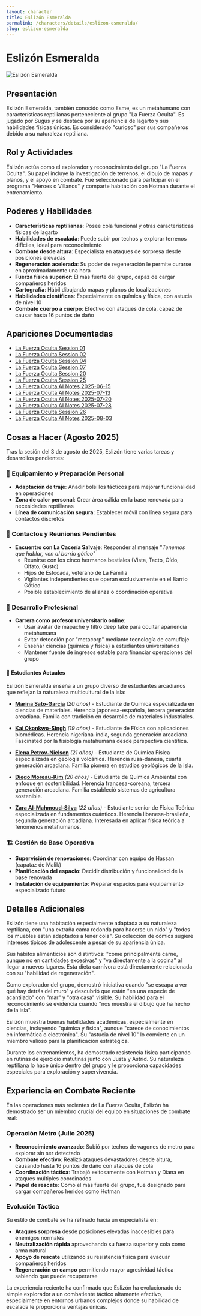 ```yaml
---
layout: character
title: Eslizón Esmeralda
permalink: /characters/details/eslizon-esmeralda/
slug: eslizon-esmeralda
---
```


# Eslizón Esmeralda

<div class="character-photo">
  <img src="{{ site.baseurl }}/assets/img/characters/Eslizon%20Esmeralda.png" alt="Eslizón Esmeralda" />
</div>

## Presentación
Eslizón Esmeralda, también conocido como Esme, es un metahumano con características reptilianas perteneciente al grupo "La Fuerza Oculta". Es jugado por Sugus y se destaca por su apariencia de lagarto y sus habilidades físicas únicas. Es considerado "curioso" por sus compañeros debido a su naturaleza reptiliana.

## Rol y Actividades
Eslizón actúa como el explorador y reconocimiento del grupo "La Fuerza Oculta". Su papel incluye la investigación de terrenos, el dibujo de mapas y planos, y el apoyo en combate. Fue seleccionado para participar en el programa "Héroes o Villanos" y comparte habitación con Hotman durante el entrenamiento.

## Poderes y Habilidades
- **Características reptilianas**: Posee cola funcional y otras características físicas de lagarto
- **Habilidades de escalada**: Puede subir por techos y explorar terrenos difíciles, ideal para reconocimiento
- **Combate desde altura**: Especialista en ataques de sorpresa desde posiciones elevadas
- **Regeneración acelerada**: Su poder de regeneración le permite curarse en aproximadamente una hora
- **Fuerza física superior**: El más fuerte del grupo, capaz de cargar compañeros heridos
- **Cartografía**: Hábil dibujando mapas y planos de localizaciones
- **Habilidades científicas**: Especialmente en química y física, con astucia de nivel 10
- **Combate cuerpo a cuerpo**: Efectivo con ataques de cola, capaz de causar hasta 16 puntos de daño

## Apariciones Documentadas
- [La Fuerza Oculta Session 01](../../campaigns/la-fuerza-oculta/manual-notes/session-01.md)
- [La Fuerza Oculta Session 02](../../campaigns/la-fuerza-oculta/manual-notes/session-02.md)
- [La Fuerza Oculta Session 04](../../campaigns/la-fuerza-oculta/manual-notes/session-04.md)
- [La Fuerza Oculta Session 07](../../campaigns/la-fuerza-oculta/manual-notes/session-07.md)
- [La Fuerza Oculta Session 20](../../campaigns/la-fuerza-oculta/manual-notes/session-20.md)
- [La Fuerza Oculta Session 25](../../campaigns/la-fuerza-oculta/manual-notes/session-25.md)
- [La Fuerza Oculta AI Notes 2025-06-15](../../campaigns/la-fuerza-oculta/ai-notes/2025-06-15-gemini-notes.md)
- [La Fuerza Oculta AI Notes 2025-07-13](../../campaigns/la-fuerza-oculta/ai-notes/2025-07-13-gemini-notes.md)
- [La Fuerza Oculta AI Notes 2025-07-20](../../campaigns/la-fuerza-oculta/ai-notes/2025-07-20-gemini-notes.md)
- [La Fuerza Oculta AI Notes 2025-07-28](../../campaigns/la-fuerza-oculta/ai-notes/2025-07-28-gemini-notes.md)
- [La Fuerza Oculta Session 26](../../campaigns/la-fuerza-oculta/manual-notes/session-26-2025-08-03.md)
- [La Fuerza Oculta AI Notes 2025-08-03](../../campaigns/la-fuerza-oculta/ai-notes/2025-08-03-gemini-notes.md)

## Cosas a Hacer (Agosto 2025)

Tras la sesión del 3 de agosto de 2025, Eslizón tiene varias tareas y desarrollos pendientes:

### **🦎 Equipamiento y Preparación Personal**
- **Adaptación de traje**: Añadir bolsillos tácticos para mejorar funcionalidad en operaciones
- **Zona de calor personal**: Crear área cálida en la base renovada para necesidades reptilianas
- **Línea de comunicación segura**: Establecer móvil con línea segura para contactos discretos

### **👥 Contactos y Reuniones Pendientes**
- **Encuentro con La Cacería Salvaje**: Responder al mensaje "*Tenemos que hablar, ven al barrio gótico*"
  - Reunirse con los cinco hermanos bestiales (Vista, Tacto, Oído, Olfato, Gusto)
  - Hijos de Estocada, veterano de La Familia
  - Vigilantes independientes que operan exclusivamente en el Barrio Gótico
  - Posible establecimiento de alianza o coordinación operativa

### **💼 Desarrollo Profesional**
- **Carrera como profesor universitario online**: 
  - Usar avatar de mapache y filtro deep fake para ocultar apariencia metahumana
  - Evitar detección por "metacorp" mediante tecnología de camuflaje
  - Enseñar ciencias (química y física) a estudiantes universitarios
  - Mantener fuente de ingresos estable para financiar operaciones del grupo

#### **👥 Estudiantes Actuales**
Eslizón Esmeralda enseña a un grupo diverso de estudiantes arcadianos que reflejan la naturaleza multicultural de la isla:

- **[Marina Sato-García](marina-sato-garcia.md)** *(20 años)* - Estudiante de Química especializada en ciencias de materiales. Herencia japonesa-española, tercera generación arcadiana. Familia con tradición en desarrollo de materiales industriales.

- **[Kai Okonkwo-Singh](kai-okonkwo-singh.md)** *(19 años)* - Estudiante de Física con aplicaciones biomédicas. Herencia nigeriana-india, segunda generación arcadiana. Fascinated por la fisiología metahumana desde perspectiva científica.

- **[Elena Petrov-Nielsen](elena-petrov-nielsen.md)** *(21 años)* - Estudiante de Química Física especializada en geología volcánica. Herencia rusa-danesa, cuarta generación arcadiana. Familia pionera en estudios geológicos de la isla.

- **[Diego Moreau-Kim](diego-moreau-kim.md)** *(20 años)* - Estudiante de Química Ambiental con enfoque en sostenibilidad. Herencia francesa-coreana, tercera generación arcadiana. Familia estableció sistemas de agricultura sostenible.

- **[Zara Al-Mahmoud-Silva](zara-al-mahmoud-silva.md)** *(22 años)* - Estudiante senior de Física Teórica especializada en fundamentos cuánticos. Herencia libanesa-brasileña, segunda generación arcadiana. Interesada en aplicar física teórica a fenómenos metahumanos.

### **🏗️ Gestión de Base Operativa**
- **Supervisión de renovaciones**: Coordinar con equipo de Hassan (capataz de Malik)
- **Planificación del espacio**: Decidir distribución y funcionalidad de la base renovada
- **Instalación de equipamiento**: Preparar espacios para equipamiento especializado futuro

## Detalles Adicionales
Eslizón tiene una habitación especialmente adaptada a su naturaleza reptiliana, con "una extraña cama redonda para hacerse un nido" y "todos los muebles están adaptados a tener cola". Su colección de cómics sugiere intereses típicos de adolescente a pesar de su apariencia única.

Sus hábitos alimenticios son distintivos: "come principalmente carne, aunque no en cantidades excesivas" y "va directamente a la cocina" al llegar a nuevos lugares. Esta dieta carnívora está directamente relacionada con su "habilidad de regeneración".

Como explorador del grupo, demostró iniciativa cuando "se escapa a ver qué hay detrás del muro" y descubrió que están "en una especie de acantilado" con "mar" y "otra casa" visible. Su habilidad para el reconocimiento se evidencia cuando "nos muestra el dibujo que ha hecho de la isla".

Eslizón muestra buenas habilidades académicas, especialmente en ciencias, incluyendo "química y física", aunque "carece de conocimientos en informática o electrónica". Su "astucia de nivel 10" lo convierte en un miembro valioso para la planificación estratégica.

Durante los entrenamientos, ha demostrado resistencia física participando en rutinas de ejercicio matutinas junto con Justa y Astrid. Su naturaleza reptiliana lo hace único dentro del grupo y le proporciona capacidades especiales para exploración y supervivencia.

## Experiencia en Combate Reciente

En las operaciones más recientes de La Fuerza Oculta, Eslizón ha demostrado ser un miembro crucial del equipo en situaciones de combate real:

### Operación Metro (Julio 2025)
- **Reconocimiento avanzado**: Subió por techos de vagones de metro para explorar sin ser detectado
- **Combate efectivo**: Realizó ataques devastadores desde altura, causando hasta 16 puntos de daño con ataques de cola
- **Coordinación táctica**: Trabajó exitosamente con Hotman y Diana en ataques múltiples coordinados
- **Papel de rescate**: Como el más fuerte del grupo, fue designado para cargar compañeros heridos como Hotman

### Evolución Táctica
Su estilo de combate se ha refinado hacia un especialista en:
- **Ataques sorpresa** desde posiciones elevadas inaccesibles para enemigos normales
- **Neutralización rápida** aprovechando su fuerza superior y cola como arma natural
- **Apoyo de rescate** utilizando su resistencia física para evacuar compañeros heridos
- **Regeneración en campo** permitiendo mayor agresividad táctica sabiendo que puede recuperarse

La experiencia reciente ha confirmado que Eslizón ha evolucionado de simple explorador a un combatiente táctico altamente efectivo, especialmente en entornos urbanos complejos donde su habilidad de escalada le proporciona ventajas únicas.